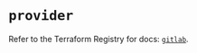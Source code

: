 # `provider`

Refer to the Terraform Registry for docs: [`gitlab`](https://registry.terraform.io/providers/gitlabhq/gitlab/17.3.0/docs).
